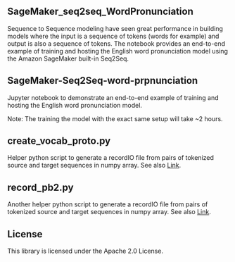 ## SageMaker_seq2seq_WordPronunciation

Sequence to Sequence modeling have seen great performance in building models where the input is a sequence of tokens (words for example) and output is also a sequence of tokens. The notebook provides an end-to-end example of training and hosting the English word pronunciation model using the Amazon SageMaker built-in Seq2Seq.  

## SageMaker-Seq2Seq-word-prpnunciation

Jupyter notebook to demonstrate an end-to-end example of training and hosting the English word pronunciation model. 

Note: The training the model with the exact same setup will take ~2 hours. 

## create_vocab_proto.py

Helper python script to generate a recordIO file from pairs of tokenized source and target sequences in numpy array. See also [Link](https://github.com/awslabs/amazon-sagemaker-examples/tree/master/introduction_to_amazon_algorithms/seq2seq_translation_en-de).

## record_pb2.py

Another helper python script to generate a recordIO file from pairs of tokenized source and target sequences in numpy array. See also [Link](https://github.com/awslabs/amazon-sagemaker-examples/tree/master/introduction_to_amazon_algorithms/seq2seq_translation_en-de).

## License

This library is licensed under the Apache 2.0 License. 
